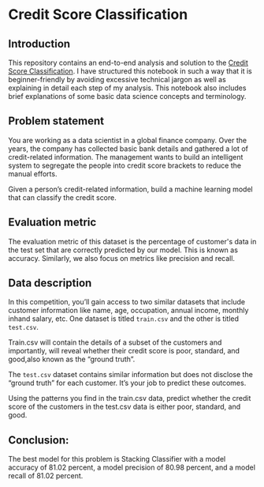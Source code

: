 # Credit Score Classification 

## Introduction
This repository contains an end-to-end analysis and solution to the [Credit Score Classification](https://www.kaggle.com/datasets/parisrohan/credit-score-classification). I have structured this notebook in such a way that it is beginner-friendly by avoiding excessive technical jargon as well as explaining in detail each step of my analysis. This notebook also includes brief explanations of some basic data science concepts and terminology.

## Problem statement
You are working as a data scientist in a global finance company. Over the years, the company has collected basic bank details and gathered a lot of credit-related information. The management wants to build an intelligent system to segregate the people into credit score brackets to reduce the manual efforts.

Given a person’s credit-related information, build a machine learning model that can classify the credit score.

## Evaluation metric
The evaluation metric of this dataset is the percentage of customer's data in the test set that are correctly predicted by our model. This is known as accuracy. Similarly, we also focus on metrics like precision and recall.

## Data description

In this competition, you’ll gain access to two similar datasets that include customer information like name, age, occupation, annual income, monthly inhand salary, etc. One dataset is titled `train.csv` and the other is titled `test.csv`.

Train.csv will contain the details of a subset of the customers and importantly, will reveal whether their credit score is poor, standard, and good,also known as the “ground truth”.

The `test.csv` dataset contains similar information but does not disclose the “ground truth” for each customer. It’s your job to predict these outcomes.

Using the patterns you find in the train.csv data, predict whether the credit score of the customers in the test.csv data is either poor, standard, and good.

## Conclusion:
The best model for this problem is Stacking Classifier with a model accuracy of 81.02 percent, a model precision of 80.98 percent, and a model recall of 81.02 percent.
